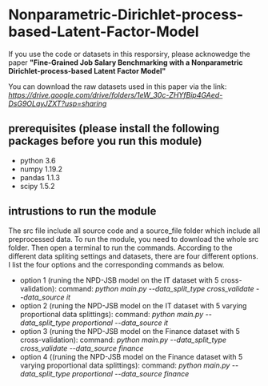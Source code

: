 # Nonparametric-Dirichlet-process-based-Latent-Factor-Model

If you use the code or datasets in this resporsiry, please acknowedge the paper **"Fine-Grained Job Salary Benchmarking with a Nonparametric Dirichlet-process-based Latent Factor Model"**

You can download the raw datasets used in this paper via the link: *https://drive.google.com/drive/folders/1eW_30c-ZHYfBip4GAed-DsG9OLqyJZXT?usp=sharing*

## prerequisites (please install the following packages before you run this module)
- python 3.6
- numpy 1.19.2
- pandas 1.1.3
- scipy 1.5.2

## intrustions to run the module
The src file include all source code and a source_file folder which include all preprocessed data.
To run the module, you need to download the whole src folder. Then open a terminal to run the commands. According to the different data spliting settings and datasets, there are four different options. I list the four options and the corresponding commands as below.
- option 1 (runing the NPD-JSB model on the IT dataset with 5 cross-validation):
  command: *python main.py --data_split_type cross_validate --data_source it*
- option 2 (runing the NPD-JSB model on the IT dataset with 5 varying proportional data splittings):
  command: *python main.py --data_split_type proportional --data_source it*
- option 3 (runing the NPD-JSB model on the Finance dataset with 5 cross-validation):
  command: *python main.py --data_split_type cross_validate --data_source finance*
- option 4 ((runing the NPD-JSB model on the Finance dataset with 5 varying proportional data splittings):
  command: *python main.py --data_split_type proportional --data_source finance*
